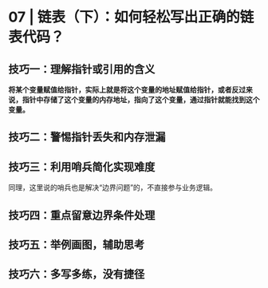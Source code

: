 # 07 | 链表（下）：如何轻松写出正确的链表代码？

## 技巧一：理解指针或引用的含义

**将某个变量赋值给指针，实际上就是将这个变量的地址赋值给指针，或者反过来说，指针中存储了这个变量的内存地址，指向了这个变量，通过指针就能找到这个变量。**

## 技巧二：警惕指针丢失和内存泄漏

## 技巧三：利用哨兵简化实现难度

同理，这里说的哨兵也是解决“边界问题”的，不直接参与业务逻辑。

## 技巧四：重点留意边界条件处理

## 技巧五：举例画图，辅助思考

## 技巧六：多写多练，没有捷径